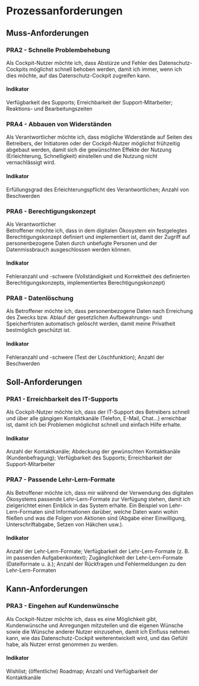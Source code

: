 # Prozessanforderungen

## Muss-Anforderungen


### PRA2 - Schnelle Problembehebung

Als Cockpit-Nutzer möchte ich, dass Abstürze und Fehler des Datenschutz-Cockpits möglichst schnell behoben werden, damit ich immer, wenn ich dies möchte, auf das Datenschutz-Cockpit zugreifen kann.

#### Indikator

Verfügbarkeit des Supports; Erreichbarkeit der Support-Mitarbeiter; Reaktions- und Bearbeitungszeiten

### PRA4 - Abbauen von Widerständen

Als Verantwortlicher möchte ich, dass mögliche Widerstände auf Seiten des Betreibers, der Initiatoren oder der Cockpit-Nutzer möglichst frühzeitig abgebaut werden, damit sich die gewünschten Effekte der Nutzung (Erleichterung, Schnelligkeit) einstellen und die Nutzung nicht vernachlässigt wird.

#### Indikator

Erfüllungsgrad des Erleichterungspflicht des Verantwortlichen; Anzahl von Beschwerden
### PRA6 - Berechtigungskonzept

Als Verantwortlicher  
Betroffener möchte ich, dass in dem digitalen Ökosystem ein festgelegtes Berechtigungskonzept definiert und implementiert ist, damit der Zugriff auf personenbezogene Daten durch unbefugte Personen und der Datenmissbrauch ausgeschlossen werden können.

#### Indikator

Fehleranzahl und -schwere (Vollständigkeit und Korrektheit des definierten Berechtigungskonzepts, implementiertes Berechtigungskonzept)

### PRA8 - Datenlöschung

Als Betroffener möchte ich, dass personenbezogene Daten nach Erreichung des Zwecks bzw. Ablauf der gesetzlichen Aufbewahrungs- und Speicherfristen automatisch gelöscht werden, damit meine Privatheit bestmöglich geschützt ist.

#### Indikator

Fehleranzahl und -schwere (Test der Löschfunktion); Anzahl der Beschwerden


## Soll-Anforderungen


### PRA1 - Erreichbarkeit des IT-Supports

Als Cockpit-Nutzer möchte ich, dass der IT-Support des Betreibers schnell und über alle gängigen Kontaktkanäle (Telefon, E-Mail, Chat...) erreichbar ist, damit ich bei Problemen möglichst schnell und einfach Hilfe erhalte.

#### Indikator

Anzahl der Kontaktkanäle; Abdeckung der gewünschten Kontaktkanäle (Kundenbefragung); Verfügbarkeit des Supports; Erreichbarkeit der Support-Mitarbeiter

### PRA7 - Passende Lehr-Lern-Formate

Als Betroffener möchte ich, dass mir während der Verwendung des digitalen Ökosystems passende Lehr-Lern-Formate zur Verfügung stehen, damit ich zielgerichtet einen Einblick in das System erhalte. Ein Beispiel von Lehr-Lern-Formaten sind Informationen darüber, welche Daten wann wohin fließen und was die Folgen von Aktionen sind (Abgabe einer Einwilligung, Unterschriftabgabe, Setzen von Häkchen usw.).

#### Indikator

Anzahl der Lehr-Lern-Formate; Verfügbarkeit der Lehr-Lern-Formate (z. B. im passenden Aufgabenkontext); Zugänglichkeit der Lehr-Lern-Formate (Dateiformate u. ä.); Anzahl der Rückfragen und Fehlermeldungen zu den Lehr-Lern-Formaten

## Kann-Anforderungen

### PRA3 - Eingehen auf Kundenwünsche

Als Cockpit-Nutzer möchte ich, dass es eine Möglichkeit gibt, Kundenwünsche und Anregungen mitzuteilen und die eigenen Wünsche sowie die Wünsche anderer Nutzer einzusehen, damit ich Einfluss nehmen kann, wie das Datenschutz-Cockpit weiterentwickelt wird, und das Gefühl habe, als Nutzer ernst genommen zu werden.

#### Indikator

Wishlist; (öffentliche) Roadmap; Anzahl und Verfügbarkeit der Kontaktkanäle
